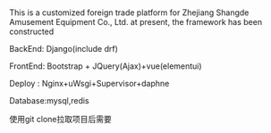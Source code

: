 #
This is a customized foreign trade platform for Zhejiang Shangde Amusement Equipment Co., Ltd. at present, the framework has been constructed

BackEnd: Django(include drf)

FrontEnd: Bootstrap + JQuery(Ajax)+vue(elementui)

Deploy : Nginx+uWsgi+Supervisor+daphne

Database:mysql,redis

使用git clone拉取项目后需要


